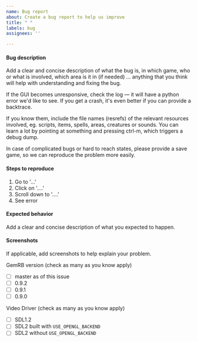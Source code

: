 ```yaml
---
name: Bug report
about: Create a bug report to help us improve
title: " "
labels: bug
assignees: ''

---
```


#### Bug description
Add a clear and concise description of what the bug is, in which game, who or
what is involved, which area is it in (if needed) ... anything that you
think will help with understanding and fixing the bug.

If the GUI becomes unresponsive, check the log — it will have a python error
we'd like to see. If you get a crash, it's even better if you can provide a
backtrace.

If you know them, include the file names (resrefs) of the relevant resources
involved, eg. scripts, items, spells, areas, creatures or sounds. You can
learn a lot by pointing at something and pressing ctrl-m, which triggers a
debug dump.

In case of complicated bugs or hard to reach states, please provide a save
game, so we can reproduce the problem more easily.

#### Steps to reproduce
1. Go to '...'
2. Click on '....'
3. Scroll down to '....'
4. See error

#### Expected behavior
Add a clear and concise description of what you expected to happen.

#### Screenshots
If applicable, add screenshots to help explain your problem.

GemRB version (check as many as you know apply)
- [ ] master as of this issue
- [ ] 0.9.2
- [ ] 0.9.1
- [ ] 0.9.0

Video Driver (check as many as you know apply)
- [ ] SDL1.2
- [ ] SDL2 built with `USE_OPENGL_BACKEND`
- [ ] SDL2 without `USE_OPENGL_BACKEND`
